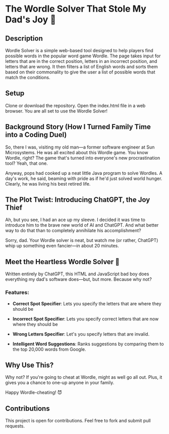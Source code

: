 # The Wordle Solver That Stole My Dad's Joy 🖤

## Description

Wordle Solver is a simple web-based tool designed to help players find possible words in the popular word game Wordle. The page takes input for letters that are in the correct position, letters in an incorrect position, and letters that are wrong. It then filters a list of English words and sorts them based on their commonality to give the user a list of possible words that match the conditions.

## Setup

Clone or download the repository.
Open the index.html file in a web browser.
You are all set to use the Wordle Solver!

## Background Story (How I Turned Family Time into a Coding Duel)

So, there I was, visiting my old man—a former software engineer at Sun Microsystems. He was all excited about this Wordle game. You know Wordle, right? The game that's turned into everyone's new procrastination tool? Yeah, that one.

Anyway, pops had cooked up a neat little Java program to solve Wordles. A day's work, he said, beaming with pride as if he'd just solved world hunger. Clearly, he was living his best retired life.

## The Plot Twist: Introducing ChatGPT, the Joy Thief

Ah, but you see, I had an ace up my sleeve. I decided it was time to introduce him to the brave new world of AI and ChatGPT. And what better way to do that than to completely annihilate his accomplishment?

Sorry, dad. Your Wordle solver is neat, but watch me (or rather, ChatGPT) whip up something even fancier—in about 20 minutes.

## Meet the Heartless Wordle Solver 🤖

Written entirely by ChatGPT, this HTML and JavaScript bad boy does everything my dad's software does—but, but more. Because why not?

### Features:

- **Correct Spot Specifier**: Lets you specify the letters that are where they should be
  
- **Incorrect Spot Specifier**: Lets you specify correct letters that are now where they should be
  
- **Wrong Letters Specifier**: Let's you specify letters that are invalid.

- **Intelligent Word Suggestions**: Ranks suggestions by comparing them to the top 20,000 words from Google.

## Why Use This?

Why not? If you're going to cheat at Wordle, might as well go all out. Plus, it gives you a chance to one-up anyone in your family.

Happy Wordle-cheating! 😈

## Contributions

This project is open for contributions. Feel free to fork and submit pull requests.